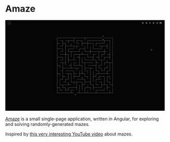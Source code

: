 # Amaze

![amaze](amaze.gif)

[Amaze](https://chrispyles.io/amaze/) is a small single-page application, written in Angular, for exploring and solving randomly-generated mazes.

Inspired by [this very interesting YouTube video](https://youtu.be/uctN47p_KVk?si=o02IIBBDUa6OYCcs) about mazes.
